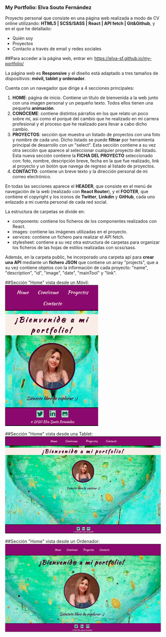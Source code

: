 ### My Portfolio: Elva Souto Fernández

Proyecto personal que consiste en una página web realizada a modo de CV online utilizando:
**HTML5 | SCSS/SASS | React | API fetch | Git&Github**,
y en el que he detallado:

- Quién soy
- Proyectos
- Contacto a través de email y redes sociales

##Para acceder a la página web, entrar en: https://elva-sf.github.io/my-portfolio/

La página web es **Responsive** y el diseño está adaptado a tres tamaños de dispositivos: **móvil, tablet y ordenador**.

Cuenta con un navegador que dirige a 4 secciones principales:

1. **HOME**: página de inicio. Contiene un título de bienvenida a la web junto con una imagen personal y un pequeño texto. Todos ellos tienen una pequeña **animación**.
2. **CONÓCEME**: contiene distintos párrafos en los que relato un poco sobre mí, asi como el porqué del cambio que he realizado en mi carrera profesional y el proceso que he realizado para llevar a cabo dicho cambio.
3. **PROYECTOS**: sección que muestra un listado de proyectos con una foto y nombre de cada uno. Dicho listado se puede **filtrar** por herramienta principal de desarrollo con un "select".
   Esta sección contiene a su vez otra sección que aparece al seleccionar cualquier proyecto del listado. Esta nueva sección contiene la **FICHA DEL PROYECTO** seleccionado con: foto, nombre, descripción breve, fecha en la que fue realizado, link al proyecto y un botón que navega de regreso al listado de proyectos.
4. **CONTACTO**: contiene un breve texto y la dirección personal de mi correo electrónico.

En todas las secciones aparece el **HEADER**, que consiste en el menú de navegación de la web (realizado con **React Router**), y el **FOOTER**, que contiene el copyright y los iconos de **Twitter**, **Linkdin** y **GitHub**, cada uno enlazado a mi cuenta personal de cada red social.

La estructura de carpetas se divide en:

- components: contiene los ficheros de los componentes realizados con React.
- images: contiene las imágenes utilizadas en el proyecto.
- services: contiene un fichero para realizar el API fetch.
- stylesheet: contiene a su vez otra estructura de carpetas para organizar los ficheros de las hojas de estilos realizadas con scss/sass.

Además, en la carpeta public, he incorporado una carpeta api para **crear una API** mediante un **fichero JSON** que contiene un array "projects", que a su vez contiene objetos con la información de cada proyecto: "name", "description", "id", "image", "date", "mainTool" y "link".

##Sección "Home" vista desde un Móvil:
![Maqueta móvil](src/images/myportfolioMobile.png)

##Sección "Home" vista desde una Tablet:
![Maqueta tablet](src/images/myportfolioTablet.png)

##Sección "Home" vista desde un Ordenador:
![Maqueta ordenador](src/images/myportfolioLaptop.png)
